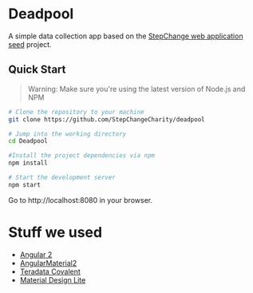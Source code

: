 # Deadpool

A simple data collection app based on the [StepChange web application seed](https://github.com/StepChangeCharity/web-application-seed) project.

## Quick Start

>Warning: Make sure you're using the latest version of Node.js and NPM
 
```bash
# Clone the repository to your machine
git clone https://github.com/StepChangeCharity/deadpool

# Jump into the working directory
cd Deadpool

#Install the project dependencies via npm
npm install

# Start the development server
npm start
```

Go to http://localhost:8080 in your browser.

# Stuff we used

* [Angular 2](https://angular.io/)
* [AngularMaterial2](https://github.com/angular/material2)
* [Teradata Covalent](https://teradata.github.io/covalent)
* [Material Design Lite](https://getmdl.io/)

